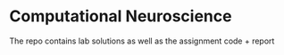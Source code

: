 # Computational Neuroscience 
The repo contains lab solutions as well as the assignment code + report